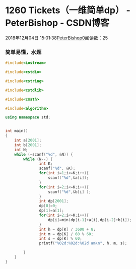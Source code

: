 # 1260 Tickets（一维简单dp） - PeterBishop - CSDN博客





2018年12月04日 15:01:38[PeterBishop0](https://me.csdn.net/qq_40061421)阅读数：25








### 简单易懂，水题 

```cpp
#include<iostream>

#include<cstdio>

#include<cstring>

#include<cstdlib>

#include<cmath>

#include<algorithm>

using namespace std;


int main()
{
    int a[2001];
    int b[2001];
    int N;
    while (~scanf("%d", &N)) {
        while (N--) {
               int K;
               scanf("%d", &K);
               for(int i=1;i<=K;i++){
                   scanf("%d",&a[i]);
               }
               for(int i=2;i<=K;i++){
                   scanf("%d",&b[i] );
               }
               int dp[2001];
               dp[0]=0;
               dp[1]=a[1];
               for(int i=2;i<=K;i++){
                   dp[i]=min(dp[i-1]+a[i],dp[i-2]+b[i]);
               }
               int h = dp[K] / 3600 + 8;
               int m = dp[K] / 60 % 60;
               int s = dp[K] % 60;
               printf("%02d:%02d:%02d am\n", h, m, s);

        }
    }
}
```






